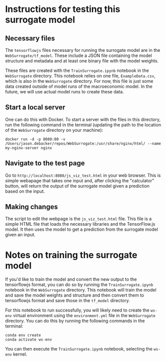 # Instructions for testing this surrogate model

## Necessary files

The `tensorflowjs` files necessary for running the surrogate model are in the `WebSurrogate/tf_model`.  These include a JSON file containing the model structure and metadata and at least one binary file with the model weights.

These files are created with the `TrainSurrogate.ipynb` notebook in the `WebSurrogate` directory.  This notebook relies on one file, `ExampleData.csv`, which is also in the `WebSurrogate` directory. For now, this file is just some data created outside of model runs of the macroeconomic model.  In the future, we will use actual model runs to create these data.

## Start a local server

One can do this with Docker.  To start a server with the files in this directory, run the following command in the terminal (updating the path to the location of the `WebSurrogate` directory on your machine):

```
docker run -d -p 8080:80 -v /Users/jason.debacker/repos/WebSurrogate:/usr/share/nginx/html/ --name my-nginx-server nginx
```

## Navigate to the test page

Go to `http://localhost:8080/js_viz_test.html` in your web browser.  This is simple webapage that takes one input and, after clicking the "calculator" button, will return the output of the surrogate model given a prediction based on the input.

## Making changes

The script to edit the webpage is the `js_viz_test.html` file.  This file is a simple HTML file that loads the necessary libraries and the TensorFlow.js model.  It then uses the model to get a prediction from the surrogate model given an input.

# Notes on training the surrogate model

If you'd like to train the model and convert the new output to the tensorflowjs format, you can do so by running the `TrainSurrogate.ipynb` notebook in the `WebSurrogate` directory.  This notebook will train the model and save the model weights and structure and then convert them to tensorflowjs format and save those in the `tf_model` directory.

For this notebook to run successfully, you will likely need to create the `ws-env` virtual environment using the `environment.yml` file in the `WebSurrogate` directory.  You can do this by running the following commands in the terminal:

```
conda env create
conda activate ws-env
```

You can then execute the `TrainSurrogate.ipynb` notebook, selecting the `ws-env` kernel.
